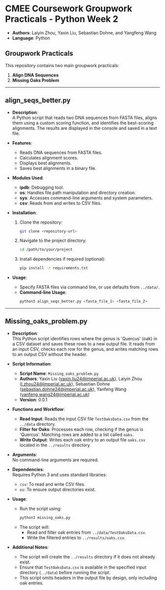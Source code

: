 # CMEE Coursework Groupwork Practicals - Python Week 2

- **Authors**: Laiyin Zhou, Yaxin Liu, Sebastian Dohne, and Yangfeng Wang
- **Language**: Python

## Groupwork Practicals
This repository contains two main groupwork practicals:
1. **Align DNA Sequences**
2. **Missing Oaks Problem**

---

## align_seqs_better.py

- **Description**:  
  A Python script that reads two DNA sequences from FASTA files, aligns them using a custom scoring function, and identifies the best-scoring alignments. The results are displayed in the console and saved in a text file.

- **Features**:
  - Reads DNA sequences from FASTA files.
  - Calculates alignment scores.
  - Displays best alignments.
  - Saves best alignments in a binary file.

- **Modules Used**:
  - **ipdb**: Debugging tool.
  - **os**: Handles file path manipulation and directory creation.
  - **sys**: Accesses command-line arguments and system parameters.
  - **csv**: Reads from and writes to CSV files.

- **Installation**:
  1. Clone the repository:
     ```bash
     git clone <repository-url>
     ```
  2. Navigate to the project directory:
     ```bash
     cd /path/to/your/project
     ```
  3. Install dependencies if required (optional):
     ```bash
     pip install -r requirements.txt
     ```

- **Usage**:
  - Specify FASTA files via command line, or use defaults from `../data/`.
  - **Command-line Usage**:
     ```bash
     python3 align_seqs_better.py <fasta_file_1> <fasta_file_2>
     ```

---

## Missing_oaks_problem.py

- **Description**:  
  This Python script identifies rows where the genus is 'Quercus' (oak) in a CSV dataset and saves these rows to a new output file. It reads from an input CSV, checks each row for the genus, and writes matching rows to an output CSV without the header.

- **Script Information**:
  - **Script Name**: `Missing_oaks_problem.py`
  - **Authors**: Yaxin Liu (yaxin.liu24@imperial.ac.uk), Laiyin Zhou (l.zhou24@imperial.ac.uk), Sebastian Dohne (sebastian.dohne24@imperial.ac.uk), Yanfeng Wang (yanfeng.wang24@imperial.ac.uk)
  - **Version**: 0.0.1

- **Functions and Workflow**:
  - **Read Input**: Reads the input CSV file `TestOaksData.csv` from the `../data` directory.
  - **Filter for Oaks**: Processes each row, checking if the genus is 'Quercus'. Matching rows are added to a list called `oaks`.
  - **Write Output**: Writes each oak entry to an output file `oaks.csv` located in the `../results` directory.

- **Arguments**:  
  No command-line arguments are required.

- **Dependencies**:  
  Requires Python 3 and uses standard libraries:
  - `csv`: To read and write CSV files.
  - `os`: To ensure output directories exist.

- **Usage**:  
  - Run the script using:
     ```bash
     python3 missing_oaks.py
     ```
  - The script will:
    - Read and filter oak entries from `../data/TestOaksData.csv`.
    - Write the filtered entries to `../results/oaks.csv`.

- **Additional Notes**:  
  - The script will create the `../results` directory if it does not already exist.
  - Ensure that `TestOaksData.csv` is available in the specified input directory (`../data`) before running the script.
  - This script omits headers in the output file by design, only including oak entries.

